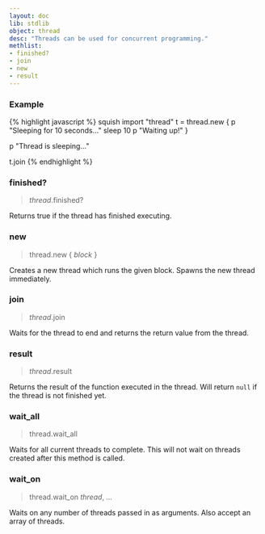 ```yaml
---
layout: doc
lib: stdlib
object: thread
desc: "Threads can be used for concurrent programming."
methlist:
- finished?
- join
- new
- result
---
```


### Example

{% highlight javascript %}
squish import "thread"
t = thread.new {
	p "Sleeping for 10 seconds..."
	sleep 10
	p "Waiting up!"
}

p "Thread is sleeping..."

t.join
{% endhighlight %}

### finished?
>_thread_.finished?

Returns true if the thread has finished executing.

### new
>thread.new { _block_ }

Creates a new thread which runs the given block. Spawns the new thread immediately.

### join
>_thread_.join

Waits for the thread to end and returns the return value from the thread.

### result
>_thread_.result

Returns the result of the function executed in the thread. Will return `null` if the thread is not finished yet.

### wait\_all
>thread.wait\_all

Waits for all current threads to complete. This will not wait on threads created after this method is called.

### wait\_on
>thread.wait\_on _thread_, _..._

Waits on any number of threads passed in as arguments. Also accept an array of threads.

